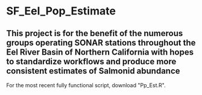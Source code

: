 # SF_Eel_Pop_Estimate

## This project is for the benefit of the numerous groups operating SONAR stations throughout the Eel River Basin of Northern California with hopes to standardize workflows and produce more consistent estimates of Salmonid abundance

For the most recent fully functional script, download "Pp_Est.R".





